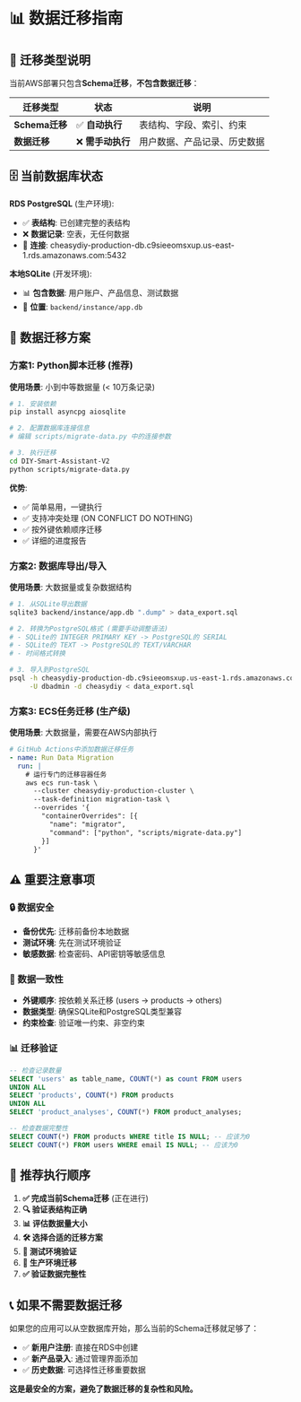 # 📊 数据迁移指南

## 🎯 迁移类型说明

当前AWS部署只包含**Schema迁移**，**不包含数据迁移**：

| 迁移类型 | 状态 | 说明 |
|---------|------|------|
| **Schema迁移** | ✅ **自动执行** | 表结构、字段、索引、约束 |
| **数据迁移** | ❌ **需手动执行** | 用户数据、产品记录、历史数据 |

## 🗄️ 当前数据库状态

**RDS PostgreSQL** (生产环境):
- ✅ **表结构**: 已创建完整的表结构
- ❌ **数据记录**: 空表，无任何数据
- 🔗 **连接**: cheasydiy-production-db.c9sieeomsxup.us-east-1.rds.amazonaws.com:5432

**本地SQLite** (开发环境):
- 📊 **包含数据**: 用户账户、产品信息、测试数据
- 🔗 **位置**: `backend/instance/app.db`

## 🚀 数据迁移方案

### 方案1: Python脚本迁移 (推荐)

**使用场景**: 小到中等数据量 (< 10万条记录)

```bash
# 1. 安装依赖
pip install asyncpg aiosqlite

# 2. 配置数据库连接信息
# 编辑 scripts/migrate-data.py 中的连接参数

# 3. 执行迁移
cd DIY-Smart-Assistant-V2
python scripts/migrate-data.py
```

**优势**:
- ✅ 简单易用，一键执行
- ✅ 支持冲突处理 (ON CONFLICT DO NOTHING)
- ✅ 按外键依赖顺序迁移
- ✅ 详细的进度报告

### 方案2: 数据库导出/导入

**使用场景**: 大数据量或复杂数据结构

```bash
# 1. 从SQLite导出数据
sqlite3 backend/instance/app.db ".dump" > data_export.sql

# 2. 转换为PostgreSQL格式 (需要手动调整语法)
# - SQLite的 INTEGER PRIMARY KEY -> PostgreSQL的 SERIAL
# - SQLite的 TEXT -> PostgreSQL的 TEXT/VARCHAR
# - 时间格式转换

# 3. 导入到PostgreSQL
psql -h cheasydiy-production-db.c9sieeomsxup.us-east-1.rds.amazonaws.com \
     -U dbadmin -d cheasydiy < data_export.sql
```

### 方案3: ECS任务迁移 (生产级)

**使用场景**: 大数据量，需要在AWS内部执行

```yaml
# GitHub Actions中添加数据迁移任务
- name: Run Data Migration
  run: |
    # 运行专门的迁移容器任务
    aws ecs run-task \
      --cluster cheasydiy-production-cluster \
      --task-definition migration-task \
      --overrides '{
        "containerOverrides": [{
          "name": "migrator",
          "command": ["python", "scripts/migrate-data.py"]
        }]
      }'
```

## ⚠️ 重要注意事项

### 🔒 数据安全
- **备份优先**: 迁移前备份本地数据
- **测试环境**: 先在测试环境验证
- **敏感数据**: 检查密码、API密钥等敏感信息

### 🔄 数据一致性
- **外键顺序**: 按依赖关系迁移 (users → products → others)
- **数据类型**: 确保SQLite和PostgreSQL类型兼容
- **约束检查**: 验证唯一约束、非空约束

### 📊 迁移验证
```sql
-- 检查记录数量
SELECT 'users' as table_name, COUNT(*) as count FROM users
UNION ALL
SELECT 'products', COUNT(*) FROM products
UNION ALL  
SELECT 'product_analyses', COUNT(*) FROM product_analyses;

-- 检查数据完整性
SELECT COUNT(*) FROM products WHERE title IS NULL; -- 应该为0
SELECT COUNT(*) FROM users WHERE email IS NULL; -- 应该为0
```

## 🎯 推荐执行顺序

1. **✅ 完成当前Schema迁移** (正在进行)
2. **🔍 验证表结构正确**
3. **📊 评估数据量大小**
4. **🛠️ 选择合适的迁移方案**
5. **🧪 测试环境验证**
6. **🚀 生产环境迁移**
7. **✅ 验证数据完整性**

## 📞 如果不需要数据迁移

如果您的应用可以从空数据库开始，那么当前的Schema迁移就足够了：

- ✅ **新用户注册**: 直接在RDS中创建
- ✅ **新产品录入**: 通过管理界面添加
- ✅ **历史数据**: 可选择性迁移重要数据

**这是最安全的方案，避免了数据迁移的复杂性和风险。**